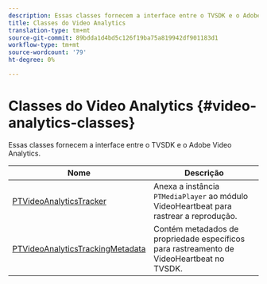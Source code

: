 ```yaml
---
description: Essas classes fornecem a interface entre o TVSDK e o Adobe Video Analytics.
title: Classes do Video Analytics
translation-type: tm+mt
source-git-commit: 89bdda1d4bd5c126f19ba75a819942df901183d1
workflow-type: tm+mt
source-wordcount: '79'
ht-degree: 0%

---
```



# Classes do Video Analytics {#video-analytics-classes}

Essas classes fornecem a interface entre o TVSDK e o Adobe Video Analytics.

| **Nome** | **Descrição** |
|---|---|
| [PTVideoAnalyticsTracker](https://help.adobe.com/en_US/primetime/api/psdk/vhl_tvsdk_ios/Classes/PTVideoAnalyticsTracker.html) | Anexa a instância `PTMediaPlayer` ao módulo VideoHeartbeat para rastrear a reprodução. |
| [PTVideoAnalyticsTrackingMetadata](https://help.adobe.com/en_US/primetime/api/psdk/vhl_tvsdk_ios/Classes/PTVideoAnalyticsTrackingMetadata.html) | Contém metadados de propriedade específicos para rastreamento de VideoHeartbeat no TVSDK. |